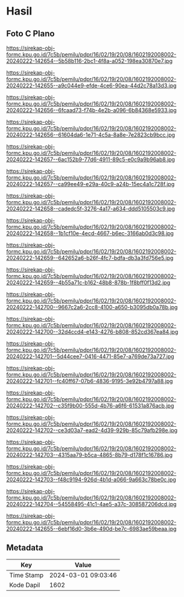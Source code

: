 # Hasil

## Foto C Plano

https://sirekap-obj-formc.kpu.go.id/7c5b/pemilu/pdpr/16/02/19/20/08/1602192008002-20240222-142654--5b58b116-2bc1-4f8a-a052-198ea30870e7.jpg

https://sirekap-obj-formc.kpu.go.id/7c5b/pemilu/pdpr/16/02/19/20/08/1602192008002-20240222-142655--a9c044e9-efde-4ce6-90ea-44d2c78a13d3.jpg

https://sirekap-obj-formc.kpu.go.id/7c5b/pemilu/pdpr/16/02/19/20/08/1602192008002-20240222-142656--6fcaad73-f74b-4e2b-a096-6b84368e5933.jpg

https://sirekap-obj-formc.kpu.go.id/7c5b/pemilu/pdpr/16/02/19/20/08/1602192008002-20240222-142656--61604da6-1e71-4c5a-8a8e-7e2823cb9bcc.jpg

https://sirekap-obj-formc.kpu.go.id/7c5b/pemilu/pdpr/16/02/19/20/08/1602192008002-20240222-142657--6ac152b9-77d6-4911-89c5-e0c9a9b96ab8.jpg

https://sirekap-obj-formc.kpu.go.id/7c5b/pemilu/pdpr/16/02/19/20/08/1602192008002-20240222-142657--ca99ee49-e29a-40c9-a24b-15ec4a1c728f.jpg

https://sirekap-obj-formc.kpu.go.id/7c5b/pemilu/pdpr/16/02/19/20/08/1602192008002-20240222-142658--cadedc5f-3276-4a17-a634-ddd5105503c9.jpg

https://sirekap-obj-formc.kpu.go.id/7c5b/pemilu/pdpr/16/02/19/20/08/1602192008002-20240222-142658--1b1cf10e-4ecd-4667-b6ec-3166ab0d3c98.jpg

https://sirekap-obj-formc.kpu.go.id/7c5b/pemilu/pdpr/16/02/19/20/08/1602192008002-20240222-142659--642652a6-b26f-4fc7-bdfa-db3a3fd756e5.jpg

https://sirekap-obj-formc.kpu.go.id/7c5b/pemilu/pdpr/16/02/19/20/08/1602192008002-20240222-142659--4b55a71c-b162-48b8-878b-1f8bff0f13d2.jpg

https://sirekap-obj-formc.kpu.go.id/7c5b/pemilu/pdpr/16/02/19/20/08/1602192008002-20240222-142700--9667c2a6-2cc8-4100-a650-b3095db0a78b.jpg

https://sirekap-obj-formc.kpu.go.id/7c5b/pemilu/pdpr/16/02/19/20/08/1602192008002-20240222-142700--32d4ccd4-e143-4276-b808-852cd367ea84.jpg

https://sirekap-obj-formc.kpu.go.id/7c5b/pemilu/pdpr/16/02/19/20/08/1602192008002-20240222-142701--5d44cee7-0416-4471-85e7-a769de73a727.jpg

https://sirekap-obj-formc.kpu.go.id/7c5b/pemilu/pdpr/16/02/19/20/08/1602192008002-20240222-142701--fc40ff67-07b6-4836-9195-3e92b4797a88.jpg

https://sirekap-obj-formc.kpu.go.id/7c5b/pemilu/pdpr/16/02/19/20/08/1602192008002-20240222-142702--c35f9b00-555d-4b76-a6f6-61531a876acb.jpg

https://sirekap-obj-formc.kpu.go.id/7c5b/pemilu/pdpr/16/02/19/20/08/1602192008002-20240222-142702--ce3d03a7-ead2-4d39-929b-85c79afb298e.jpg

https://sirekap-obj-formc.kpu.go.id/7c5b/pemilu/pdpr/16/02/19/20/08/1602192008002-20240222-142703--4315aa79-b5ca-4865-8b79-d178f1c16786.jpg

https://sirekap-obj-formc.kpu.go.id/7c5b/pemilu/pdpr/16/02/19/20/08/1602192008002-20240222-142703--f48c9194-926d-4b1d-a066-9a663c78be0c.jpg

https://sirekap-obj-formc.kpu.go.id/7c5b/pemilu/pdpr/16/02/19/20/08/1602192008002-20240222-142704--54558495-41c1-4ae5-a37c-308587206dcd.jpg

https://sirekap-obj-formc.kpu.go.id/7c5b/pemilu/pdpr/16/02/19/20/08/1602192008002-20240222-142655--6ebf16d0-3b6e-490d-be7c-6983ae59beaa.jpg


## Metadata

| Key        | Value               |
| ---------- | ------------------- |
| Time Stamp | 2024-03-01 09:03:46 |
| Kode Dapil | 1602                |



